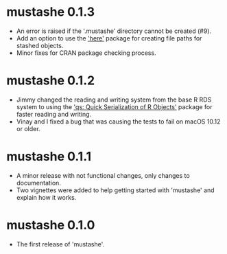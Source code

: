 # mustashe 0.1.3

* An error is raised if the '.mustashe' directory cannot be created (#9).
* Add an option to use the ['here'](https://CRAN.R-project.org/package=here) package for creating file paths for stashed objects.
* Minor fixes for CRAN package checking process.

# mustashe 0.1.2

* Jimmy changed the reading and writing system from the base R RDS system to using the ['qs: Quick Serialization of R Objects'](https://CRAN.R-project.org/package=qs) package for faster reading and writing.
* Vinay and I fixed a bug that was causing the tests to fail on macOS 10.12 or older.


# mustashe 0.1.1

* A minor release with not functional changes, only changes to documentation.
* Two vignettes were added to help getting started with 'mustashe' and explain how it works.


# mustashe 0.1.0

* The first release of 'mustashe'.
